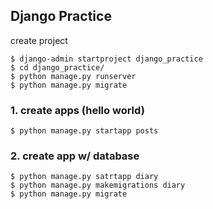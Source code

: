 ## Django Practice

create project

```
$ django-admin startproject django_practice
$ cd django_practice/
$ python manage.py runserver
$ python manage.py migrate
```

### 1. create apps (hello world)

```
$ python manage.py startapp posts
```

### 2. create app w/ database

```
$ python manage.py satrtapp diary
$ python manage.py makemigrations diary
$ python manage.py migrate
```
